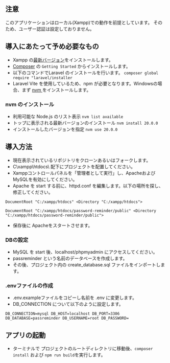 ## 注意
このアプリケーションはローカル(Xampp)での動作を前提としています。
そのため、ユーザー認証は設定しておりません。

## 導入にあたって予め必要なもの
- Xampp の<a href="https://www.apachefriends.org/jp/index.html">最新バージョン</a>をインストールします。
- <a href="https://getcomposer.org/">Composer</a> の `Getting Started` からインストールします。
- 以下のコマンドでLaravel のインストールを行います。
`composer global require "laravel/installer`
- Laravel Vite を使用しているため、npm が必要となります。Windowsの場合、まず <a href="https://github.com/coreybutler/nvm-windows/releases">nvm </a> をインストールします。


### nvm のインストール
- 利用可能な Node.js のリスト表示
`nvm list available` 
- トップに表示される最新バージョンのインストール
`nvm install 20.0.0`
- インストールしたバージョンを指定
`nvm use 20.0.0`

## 導入方法
- 現在表示されているリポジトリをクローンあるいはフォークします。
- C\xampp\htdocs\ 配下にプロジェクトを配置してください。
- Xamppコントロールパネルを「管理者として実行」し、ApacheおよびMySQLを有効にしてください。
- Apache を start する前に、httpd.conf を編集します。以下の場所を探し、修正してください。

`
DocumentRoot "C:/xampp/htdocs"
<Directory "C:/xampp/htdocs">
`

`
DocumentRoot "C:/xampp/htdocs/password-reminder/public"
<Directory "C:/xampp/htdocs/password-reminder/public">
`

- 保存後に Apacheをスタートさせます。

### DBの設定
- MySQL を start 後、localhost/phpmyadmin にアクセスしてください。
- passreminder という名前のデータベースを作成します。
- その後、プロジェクト内の create_database.sql ファイルをインポートします。

### .envファイルの作成
- .env.exampleファイルをコピーし名前を .env に変更します。
- DB_CONNECTION について以下のように設定します。

`
DB_CONNECTION=mysql
DB_HOST=localhost
DB_PORT=3306
DB_DATABASE=passreminder
DB_USERNAME=root
DB_PASSWORD=
`

## アプリの起動
- ターミナルで プロジェクトのルートディレクトリに移動後、`composer install` および `npm run build`を実行します。

